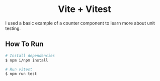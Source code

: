 
<h1 align="center">Vite + Vitest</h1>

I used a basic example of a counter component to learn more about unit testing.

## How To Run

```bash
# Install dependencies
$ npm i/npm install

# Run vitest
$ npm run test
```
